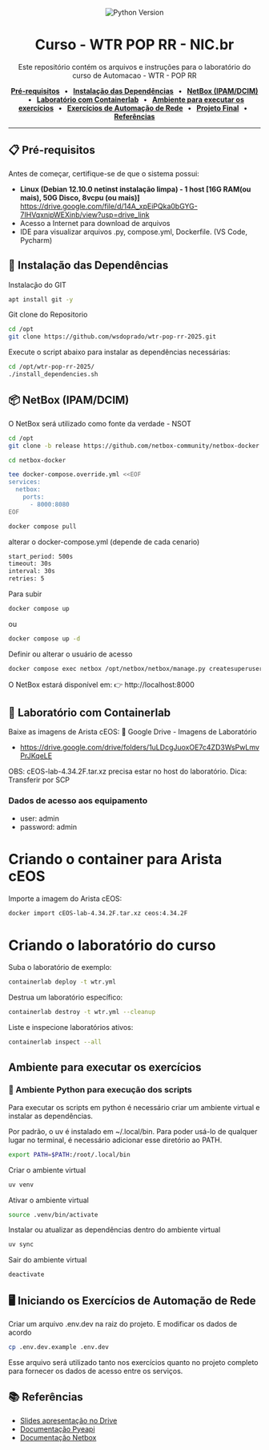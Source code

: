 <div class="title-block" style="text-align: center;" align="center">


![Python Version](https://img.shields.io/python/required-version-toml?tomlFilePath=http%3A%2F%2Fraw.githubusercontent.com%2Fwsdoprado%2Fevent-driven-automation%2Frefs%2Fheads%2Fmain%2Fpyproject.toml)

# Curso - WTR POP RR - NIC.br

Este repositório contém os arquivos e instruções para o laboratório do curso de Automacao - WTR - POP RR


**[Pré-requisitos](#-pré-requisitos) &nbsp;&nbsp;&bull;&nbsp;&nbsp;**
**[Instalação das Dependências](#-instalação-das-dependências) &nbsp;&nbsp;&bull;&nbsp;&nbsp;**
**[NetBox (IPAM/DCIM)](#-netbox-ipamdcim) &nbsp;&nbsp;&bull;&nbsp;&nbsp;**
**[Laboratório com Containerlab](#-laboratório-com-containerlab) &nbsp;&nbsp;&bull;&nbsp;&nbsp;**
**[Ambiente para executar os exercícios](#ambiente-para-executar-os-exercícios) &nbsp;&nbsp;&bull;&nbsp;&nbsp;**
**[Exercícios de Automação de Rede](#-iniciando-os-exercícios-de-automação-de-rede) &nbsp;&nbsp;&bull;&nbsp;&nbsp;**
**[Projeto Final](#-projeto-final) &nbsp;&nbsp;&bull;&nbsp;&nbsp;**
**[Referências](#-referências)**

</div>

---

## 📋 Pré-requisitos

Antes de começar, certifique-se de que o sistema possui:

- **Linux (Debian 12.10.0 netinst instalação limpa) - 1 host [16G RAM(ou mais), 50G Disco, 8vcpu (ou mais)]** https://drive.google.com/file/d/14A_xpEiPQka0bGYG-7IHVqxnipWEXinb/view?usp=drive_link
- Acesso a Internet para download de arquivos
- IDE para visualizar arquivos .py, compose.yml, Dockerfile. (VS Code, Pycharm)
  
## 🚀 Instalação das Dependências

Instalac̨ão do GIT

```bash
apt install git -y
```

Git clone do Repositorio

```bash
cd /opt
git clone https://github.com/wsdoprado/wtr-pop-rr-2025.git
```

Execute o script abaixo para instalar as dependências necessárias:

```bash
cd /opt/wtr-pop-rr-2025/
./install_dependencies.sh
```

## 📦 NetBox (IPAM/DCIM)

O NetBox será utilizado como fonte da verdade - NSOT

```bash
cd /opt
git clone -b release https://github.com/netbox-community/netbox-docker.git
```
```bash
cd netbox-docker
```
```bash
tee docker-compose.override.yml <<EOF
services:
  netbox:
    ports:
      - 8000:8080
EOF
```
```bash
docker compose pull
```

alterar o docker-compose.yml (depende de cada cenario)

```bash
start_period: 500s
timeout: 30s
interval: 30s
retries: 5
```

Para subir
```bash
docker compose up
```
ou
```bash
docker compose up -d
```

Definir ou alterar o usuário de acesso
```bash
docker compose exec netbox /opt/netbox/netbox/manage.py createsuperuser
```

O NetBox estará disponível em:
👉 http://localhost:8000

## 🧪 Laboratório com Containerlab

Baixe as imagens de Arista cEOS:
📂 Google Drive - Imagens de Laboratório
 - https://drive.google.com/drive/folders/1uLDcgJuoxOE7c4ZD3WsPwLmvPrJKqeLE

OBS: cEOS-lab-4.34.2F.tar.xz precisa estar no host do laboratório.
Dica: Transferir por SCP

### Dados de acesso aos equipamento
- user: admin
- password: admin

# Criando o container para Arista cEOS
Importe a imagem do Arista cEOS:
```bash
docker import cEOS-lab-4.34.2F.tar.xz ceos:4.34.2F
```

# Criando o laboratório do curso
Suba o laboratório de exemplo:
```bash
containerlab deploy -t wtr.yml
```

Destrua um laboratório específico:
```bash
containerlab destroy -t wtr.yml --cleanup
```

Liste e inspecione laboratórios ativos:
```bash
containerlab inspect --all
```

## Ambiente para executar os exercícios
### 🐍 Ambiente Python para execução dos scripts

Para executar os scripts em python é necessário criar um ambiente virtual e instalar as dependências.

Por padrão, o uv é instalado em ~/.local/bin. Para poder usá-lo de qualquer lugar no terminal, é necessário adicionar esse diretório ao PATH.
```bash
export PATH=$PATH:/root/.local/bin
```
Criar o ambiente virtual
```bash
uv venv
```
Ativar o ambiente virtual
```bash
source .venv/bin/activate
```
Instalar ou atualizar as dependências dentro do ambiente virtual
```bash
uv sync
```
Sair do ambiente virtual
```bash
deactivate
```

## 🖥️ Iniciando os Exercícios de Automação de Rede

Criar um arquivo .env.dev na raiz do projeto. E modificar os dados de acordo
```bash
cp .env.dev.example .env.dev
```
Esse arquivo será utilizado tanto nos exercícios quanto no projeto completo para fornecer os dados de acesso entre os serviços.


## 📚 Referências
- [Slides apresentação no Drive](https://drive.google.com/drive/folders/1uLDcgJuoxOE7c4ZD3WsPwLmvPrJKqeLE)
- [Documentação Pyeapi](https://pyeapi.readthedocs.io/en/master/index.html)
- [Documentação Netbox](https://netboxlabs.com/docs/welcome/)



